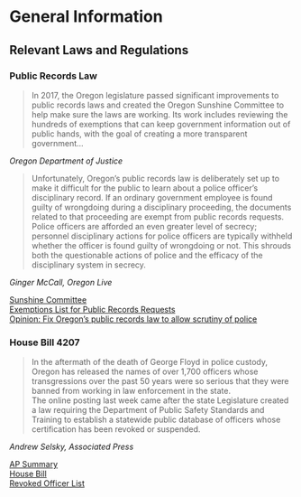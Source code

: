 # General Information

## Relevant Laws and Regulations

### Public Records Law
> In 2017, the Oregon legislature passed significant improvements to public records laws and created the Oregon Sunshine Committee to help make sure the laws are working. Its work includes reviewing the hundreds of exemptions that can keep government information out of public hands, with the goal of creating a more transparent government...

*Oregon Department of Justice*

>Unfortunately, Oregon’s public records law is deliberately set up to make it difficult for the public to learn about a police officer’s disciplinary record. If an ordinary government employee is found guilty of wrongdoing during a disciplinary proceeding, the documents related to that proceeding are exempt from public records requests. Police officers are afforded an even greater level of secrecy; personnel disciplinary actions for police officers are typically withheld whether the officer is found guilty of wrongdoing or not. This shrouds both the questionable actions of police and the efficacy of the disciplinary system in secrecy.  

*Ginger McCall, Oregon Live*

[Sunshine Committee](https://www.doj.state.or.us/oregon-department-of-justice/public-records/public-records-reform/)  
[Exemptions List for Public Records Requests](https://justice.oregon.gov/PublicRecordsExemptions/)  
[Opinion: Fix Oregon’s public records law to allow scrutiny of police](https://www.oregonlive.com/opinion/2020/06/opinion-fix-oregons-public-records-law-to-allow-scrutiny-of-police.html)  


### House Bill 4207
> In the aftermath of the death of George Floyd in police custody, Oregon has released the names of over 1,700 officers whose transgressions over the past 50 years were so serious that they were banned from working in law enforcement in the state.  
The online posting last week came after the state Legislature created a law requiring the Department of Public Safety Standards and Training to establish a statewide public database of officers whose certification has been revoked or suspended.

*Andrew Selsky, Associated Press*  

[AP Summary](https://www.csmonitor.com/USA/Justice/2020/0714/Oregon-releases-police-misconduct-records-others-to-follow-suit)  
[House Bill](https://olis.oregonlegislature.gov/liz/2020S1/Downloads/MeasureDocument/HB4207/Enrolled)  
[Revoked Officer List](https://www.oregon.gov/dpsst/CJ/Pages/Revocations.aspx)  
